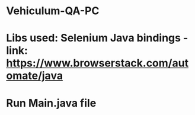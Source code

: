 # Vehiculum-QA-PC
# Libs used:  Selenium Java bindings - link: https://www.browserstack.com/automate/java
# Run Main.java file

